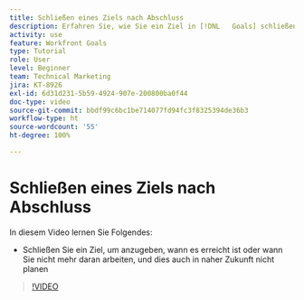 ```yaml
---
title: Schließen eines Ziels nach Abschluss
description: Erfahren Sie, wie Sie ein Ziel in [!DNL   Goals] schließen.
activity: use
feature: Workfront Goals
type: Tutorial
role: User
level: Beginner
team: Technical Marketing
jira: KT-8926
exl-id: 6d31d231-5b59-4924-907e-200800ba0f44
doc-type: video
source-git-commit: bbdf99c6bc1be714077fd94fc3f8325394de36b3
workflow-type: ht
source-wordcount: '55'
ht-degree: 100%

---
```


# Schließen eines Ziels nach Abschluss

In diesem Video lernen Sie Folgendes:

* Schließen Sie ein Ziel, um anzugeben, wann es erreicht ist oder wann Sie nicht mehr daran arbeiten, und dies auch in naher Zukunft nicht planen

>[!VIDEO](https://video.tv.adobe.com/v/335198/?quality=12&learn=on&enablevpops=1)
